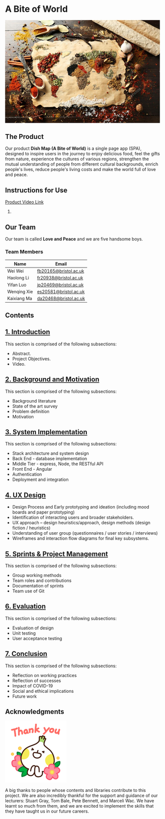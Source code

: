 # A Bite of World

![head](images/README/head.png)

## The Product

Our product **Dish Map (A Bite of World)** is a single page app (SPA), designed to inspire users in the journey to enjoy delicious food, feel the gifts from nature, experience the cultures of various regions, strengthen the mutual understanding of people from different cultural backgrounds, enrich people's lives,  reduce people's living costs and make the world full of love and peace.



## Instructions for Use

[Product Video Link](https://youtu.be/ixo0H-L_d4k)

1. 

## Our Team 

Our team is called **Love and Peace** and we are five handsome boys. 

### Team Members

| Name        | Email                 |
| ----------- | --------------------- |
| Wei Wei     | fb20165@bristol.ac.uk |
| Haolong Li  | fr20938@bristol.ac.uk |
| Yifan Luo   | jp20469@bristol.ac.uk |
| Wenqing Xie | es20581@bristol.ac.uk |
| Kaixiang Ma | da20468@bristol.ac.uk |


## Contents

## [1. Introduction](Portfolio/Introduction.md)

This section is comprised of the following subsections:

- Abstract.
- Project Objectives.
- Video.

## [2. Background and Motivation](Portfolio/Background_and_Motivation.md)

This section is comprised of the following subsections:

* Background literature
* State of the art survey
* Problem definition
* Motivation

## [3. System Implementation](Portfolio/System_Implementation.md)

This section is comprised of the following subsections:

* Stack architecture and system design
* Back End - database implementation
* Middle Tier - express, Node, the RESTful API
* Front End - Angular
* Authentication
* Deployment and integration

## [4. UX Design](Portfolio/UX_Design.md)

- Design Process and Early prototyping and ideation (including mood boards and paper prototyping)
- Identification of interacting users and broader stakeholders.
- UX approach – design heuristics/approach, design methods (design fiction / heuristics)
- Understanding of user group (questionnaires / user stories / interviews)
- Wireframes and interaction flow diagrams for final key subsystems.


## [5. Sprints & Project Management](Portfolio/Sprints_Project_Management.md)

This section is comprised of the following subsections:

* Group working methods
* Team roles and contributions
* Documentation of sprints
* Team use of Git


## [6. Evaluation](Portfolio/Evaluation.md)

This section is comprised of the following subsections:

* Evaluation of design
* Unit testing
* User acceptance testing

## [7. Conclusion](Portfolio/Conclusion.md)

This section is comprised of the following subsections:

* Reflection on working practices
* Reflection of successes
* Impact of COVID-19
* Social and ethical implications
* Future work

## Acknowledgments

![201610241720298258](images/README/thank.gif)

A big thanks to people whose contents and libraries contribute to this project. We are also incredibly thankful for the support and guidance of our lecturers: Stuart Gray, Tom Bale, Pete Bennett, and Marceli Wac. We have learnt so much from them, and we are excited to implement the skills that they have taught us in our future careers.

